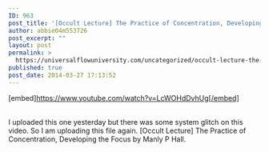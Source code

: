 ```yaml
---
ID: 963
post_title: '[Occult Lecture] The Practice of Concentration, Developing the Focus'
author: abbie04m553726
post_excerpt: ""
layout: post
permalink: >
  https://universalflowuniversity.com/uncategorized/occult-lecture-the-practice-of-concentration-developing-the-focus/
published: true
post_date: 2014-03-27 17:13:52
---
```

[embed]https://www.youtube.com/watch?v=LcWOHdDvhUg[/embed]</br></br>
<p>I uploaded this one yesterday but there was some system glitch on this video. So I am uploading this file again.
[Occult Lecture] The Practice of Concentration, Developing the Focus by Manly P Hall.</p>